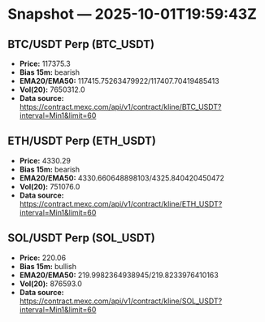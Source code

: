 # Snapshot — 2025-10-01T19:59:43Z

## BTC/USDT Perp (BTC_USDT)
- **Price:** 117375.3
- **Bias 15m:** bearish
- **EMA20/EMA50:** 117415.75263479922/117407.70419485413
- **Vol(20):** 7650312.0
- **Data source:** https://contract.mexc.com/api/v1/contract/kline/BTC_USDT?interval=Min1&limit=60

## ETH/USDT Perp (ETH_USDT)
- **Price:** 4330.29
- **Bias 15m:** bearish
- **EMA20/EMA50:** 4330.660648898103/4325.840420450472
- **Vol(20):** 751076.0
- **Data source:** https://contract.mexc.com/api/v1/contract/kline/ETH_USDT?interval=Min1&limit=60

## SOL/USDT Perp (SOL_USDT)
- **Price:** 220.06
- **Bias 15m:** bullish
- **EMA20/EMA50:** 219.9982364938945/219.8233976410163
- **Vol(20):** 876593.0
- **Data source:** https://contract.mexc.com/api/v1/contract/kline/SOL_USDT?interval=Min1&limit=60
